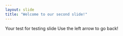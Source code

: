 ```yaml
---
layout: slide
title: "Welcome to our second slide!"
---
```

Your test for testing slide
Use the left arrow to go back!
